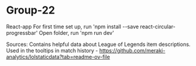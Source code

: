 # Group-22

React-app
For first time set up, run 'npm install --save react-circular-progressbar'
Open folder, run 'npm run dev'

Sources:
Contains helpful data about League of Legends item descriptions. Used in the tooltips
in match history - https://github.com/meraki-analytics/lolstaticdata?tab=readme-ov-file
